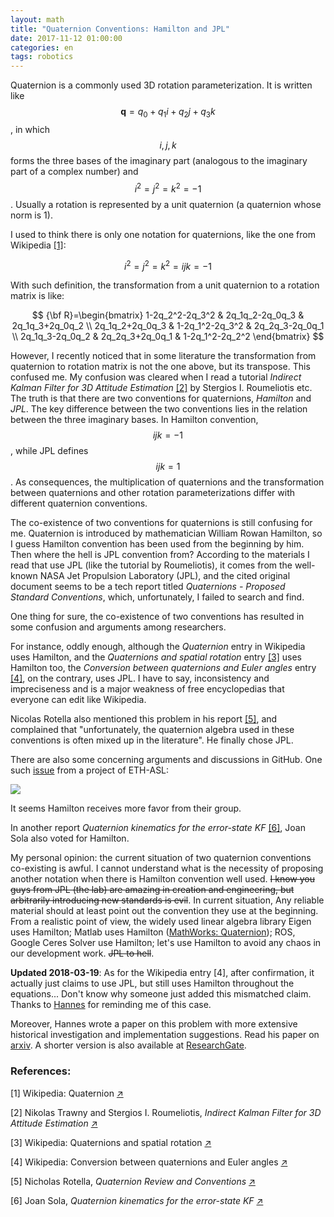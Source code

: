 ```yaml
---
layout: math
title: "Quaternion Conventions: Hamilton and JPL"
date: 2017-11-12 01:00:00
categories: en
tags: robotics
---
```


Quaternion is a commonly used 3D rotation parameterization. It is written like $$\mathbf{q}=q_0 + q_1 i + q_2 j + q_3 k$$, in which $$i, j, k$$ forms the three bases of the imaginary part (analogous to the imaginary part of a complex number) and $$i^2=j^2=k^2=-1$$. Usually a rotation is represented by a unit quaternion (a quaternion whose norm is 1).

I used to think there is only one notation for quaternions, like the one from Wikipedia [\[1\]](https://en.wikipedia.org/wiki/Quaternion):

$$ i^2=j^2=k^2=ijk=-1 $$

With such definition, the transformation from a unit quaternion to a rotation matrix is like:

$$ {\bf R}=\begin{bmatrix} 1-2q_2^2-2q_3^2 & 2q_1q_2-2q_0q_3 & 2q_1q_3+2q_0q_2 \\ 2q_1q_2+2q_0q_3 & 1-2q_1^2-2q_3^2 & 2q_2q_3-2q_0q_1 \\ 2q_1q_3-2q_0q_2 & 2q_2q_3+2q_0q_1 & 1-2q_1^2-2q_2^2 \end{bmatrix} $$

However, I recently noticed that in some literature the transformation from quaternion to rotation matrix is not the one above, but its transpose. This confused me. My confusion was cleared when I read a tutorial _Indirect Kalman Filter for 3D Attitude Estimation_ [\[2\]](http://mars.cs.umn.edu/tr/reports/Trawny05b.pdf)  by Stergios I. Roumeliotis etc. The truth is that there are two conventions for quaternions, _Hamilton_ and _JPL_. The key difference between the two conventions lies in the relation between the three imaginary bases. In Hamilton convention, $$ijk=-1$$, while JPL defines $$ijk = 1$$. As consequences, the multiplication of quaternions and the transformation between quaternions and other rotation parameterizations differ with different quaternion conventions.

The co-existence of two conventions for quaternions is still confusing for me. Quaternion is introduced by mathematician William Rowan Hamilton, so I guess Hamilton convention has been used from the beginning by him. Then where the hell is JPL convention from? According to the materials I read that use JPL (like the tutorial by Roumeliotis), it comes from the well-known NASA Jet Propulsion Laboratory (JPL), and the cited original document seems to be a tech report titled _Quaternions - Proposed Standard Conventions_, which, unfortunately, I failed to search and find. 

One thing for sure, the co-existence of two conventions has resulted in some confusion and arguments among researchers. 

For instance, oddly enough, although the _Quaternion_ entry in Wikipedia uses Hamilton, and the _Quaternions and spatial rotation_ entry [\[3\]](https://en.wikipedia.org/wiki/Quaternions_and_spatial_rotation) uses Hamilton too, the _Conversion between quaternions and Euler angles_ entry [\[4\]](https://en.wikipedia.org/wiki/Conversion_between_quaternions_and_Euler_angles), on the contrary, uses JPL. I have to say, inconsistency and impreciseness and is a major weakness of free encyclopedias that everyone can edit like Wikipedia.

Nicolas Rotella also mentioned this problem in his report [\[5\]](http://www-clmc.usc.edu/~nrotella/IROS2014_linearization.pdf), and complained that "unfortunately, the quaternion algebra used in these conventions is often mixed up in the literature". He finally chose JPL.

There are also some concerning arguments and discussions in GitHub. One such [issue](https://github.com/ethz-asl/ethzasl_msf/issues/19) from a project of ETH-ASL:

![](/images/quaternion_convention_issue.png)

It seems Hamilton receives more favor from their group.

In another report _Quaternion kinematics for the error-state KF_ [\[6\]](http://www.iri.upc.edu/people/jsola/JoanSola/objectes/notes/kinematics.pdf), Joan Sola also voted for Hamilton.

My personal opinion: the current situation of two quaternion conventions co-existing is awful. I cannot understand what is the necessity of proposing another notation when there is Hamilton convention well used. ~~I know you guys from JPL (the lab) are amazing in creation and engineering, but arbitrarily introducing new standards is evil~~. In current situation, Any reliable material should at least point out the convention they use at the beginning. From a realistic point of view, the widely used linear algebra library Eigen uses Hamilton; Matlab uses Hamilton ([MathWorks: Quaternion](https://www.mathworks.com/discovery/quaternion.html)); ROS, Google Ceres Solver use Hamilton; let's use Hamilton to avoid any chaos in our development work. ~~JPL to hell~~.

__Updated 2018-03-19__: As for the Wikipedia entry \[4\], after confirmation, it actually just claims to use JPL, but still uses Hamilton throughout the equations... Don't know why someone just added this mismatched claim. Thanks to [Hannes](https://github.com/HannesSommer) for reminding me of this case.

Moreover, Hannes wrote a paper on this problem with more extensive historical investigation and implementation suggestions.
Read his paper on [arxiv](https://arxiv.org/abs/1801.07478).
A shorter version is also available at [ResearchGate](https://www.researchgate.net/publication/323426570_Why_and_How_to_Avoid_the_Flipped_Quaternion_Multiplication_-_Shorter_and_Less_Formal_Version).

### References:

[1] Wikipedia: Quaternion [↗](https://en.wikipedia.org/wiki/Quaternion)

[2] Nikolas Trawny and Stergios I. Roumeliotis, _Indirect Kalman Filter for 3D Attitude Estimation_ [↗](http://mars.cs.umn.edu/tr/reports/Trawny05b.pdf)

[3] Wikipedia: Quaternions and spatial rotation
 [↗](https://en.wikipedia.org/wiki/Quaternions_and_spatial_rotation)

[4] Wikipedia: Conversion between quaternions and Euler angles [↗](https://en.wikipedia.org/wiki/Conversion_between_quaternions_and_Euler_angles)

[5] Nicholas Rotella, _Quaternion Review and Conventions_ [↗](http://www-clmc.usc.edu/~nrotella/IROS2014_linearization.pdf)

[6] Joan Sola, _Quaternion kinematics for the error-state KF_ [↗](http://www.iri.upc.edu/people/jsola/JoanSola/objectes/notes/kinematics.pdf)

